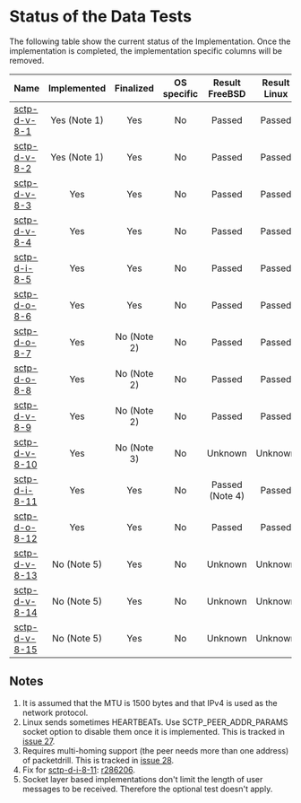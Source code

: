 # Status of the Data Tests

The following table show the current status of the Implementation. Once the implementation is completed, the implementation specific columns will be removed.

| Name                                                                                                        | Implemented | Finalized  | OS specific | Result FreeBSD | Result Linux |
|:------------------------------------------------------------------------------------------------------------|:-----------:|:----------:|:-----------:|:--------------:|:------------:|
|[sctp-d-v-8-1](sctp-d-v-8-1.pkt   "Sending of a user message not requireing fragmentation")                  | Yes (Note 1)| Yes        | No          | Passed         | Passed       |
|[sctp-d-v-8-2](sctp-d-v-8-2.pkt   "Sending of a user message requireing fragmentation")                      | Yes (Note 1)| Yes        | No          | Passed         | Passed       |
|[sctp-d-v-8-3](sctp-d-v-8-3.pkt   "Handling of fragmented user message (first, middle, end)")                | Yes         | Yes        | No          | Passed         | Passed       |
|[sctp-d-v-8-4](sctp-d-v-8-4.pkt   "Handling of SACK acknowledging an outstanding TSN")                       | Yes         | Yes        | No          | Passed         | Passed       |
|[sctp-d-i-8-5](sctp-d-i-8-5.pkt   "Handling of T3 Timeouts")                                                 | Yes         | Yes        | No          | Passed         | Passed       |
|[sctp-d-o-8-6](sctp-d-o-8-6.pkt   "Handling of duplicate DATA chunks")                                       | Yes         | Yes        | No          | Passed         | Passed       |
|[sctp-d-o-8-7](sctp-d-o-8-7.pkt   "Performing zero window probing with un-fragmented user data")             | Yes         | No (Note 2)| No          | Passed         | Passed       |
|[sctp-d-o-8-8](sctp-d-o-8-8.pkt   "Performing zero window probing with fragmented user data")                | Yes         | No (Note 2)| No          | Passed         | Passed       |
|[sctp-d-v-8-9](sctp-d-v-8-9.pkt   "Send retransmissions before transmissions")                               | Yes         | No (Note 2)| No          | Passed         | Passed       |
|[sctp-d-v-8-10](sctp-d-v-8-10.pkt "Handling of packets containing a SACK chunk from alternate peer address") | Yes         | No (Note 3)| No          | Unknown        | Unknown      |
|[sctp-d-i-8-11](sctp-d-i-8-11.pkt "Handling of empty DATA chunks")                                           | Yes         | Yes        | No          | Passed (Note 4)| Passed       |
|[sctp-d-o-8-12](sctp-d-o-8-12.pkt "Handling of outdated SACK chunks")                                        | Yes         | Yes        | No          | Passed         | Passed       |
|[sctp-d-v-8-13](sctp-d-v-8-13.pkt "Handling of user messages of maximum size")                               | No (Note 5) | Yes        | No          | Unknown        | Unknown      |
|[sctp-d-v-8-14](sctp-d-v-8-14.pkt "Sending of user messages of maximum size")                                | No (Note 5) | Yes        | No          | Unknown        | Unknown      |
|[sctp-d-v-8-15](sctp-d-v-8-15.pkt "Handling of user messages larger than the maximum size")                  | No (Note 5) | Yes        | No          | Unknown        | Unknown      |

## Notes
1. It is assumed that the MTU is 1500 bytes and that IPv4 is used as the network protocol.
2. Linux sends sometimes HEARTBEATs. Use SCTP_PEER_ADDR_PARAMS socket option to disable them once it is implemented. This is tracked in [issue 27](https://github.com/nplab/packetdrill/issues/27).
3. Requires multi-homing support (the peer needs more than one address) of packetdrill. This is tracked in [issue 28](https://github.com/nplab/packetdrill/issues/28).
4. Fix for [sctp-d-i-8-11](sctp-d-i-8-11.pkt): [r286206](https://svnweb.freebsd.org/changeset/base/286206).
5. Socket layer based implementations don't limit the length of user messages to be received. Therefore the optional test doesn't apply.
